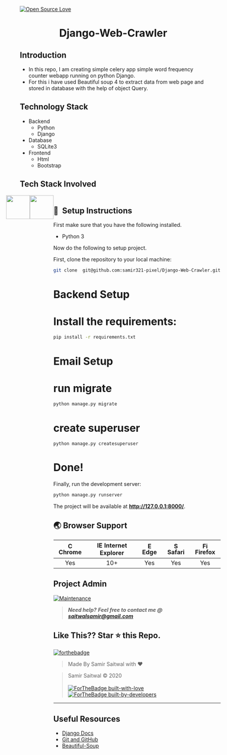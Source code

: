 [![Open Source Love](https://badges.frapsoft.com/os/v1/open-source.svg?v=102)](https://snip-share.herokuapp.com/)&nbsp;


<h1 align="center">Django-Web-Crawler</h1>

## Introduction
* In this repo, I am creating simple celery app  simple word frequency counter webapp running on python Django.
* For this i have used Beautiful soup 4 to extract data from web page and stored in database with the help of object Query.

## Technology Stack
* Backend
  * Python
  * Django 
* Database
  * SQLite3
* Frontend
  * Html
  * Bootstrap
  
## Tech Stack Involved
<div style="display: flex;justify-content: center;">
<img height="64px" width="auto" src="https://image.flaticon.com/icons/svg/919/919852.svg">
 <br/>
<img height="64px" width="auto" src="https://twilio-cms-prod.s3.amazonaws.com/images/django-dark.width-808.png">
  <br/>
<div/>

## 🚀&nbsp; Setup Instructions
First make sure that you have the following installed.
 * Python 3

Now do the following to setup project.

First, clone the repository to your local machine:

```bash
git clone  git@github.com:samir321-pixel/Django-Web-Crawler.git
```

# Backend Setup
# Install the requirements:
```bash
pip install -r requirements.txt
```
# Email Setup

# run migrate

```bash
python manage.py migrate
```

# create superuser

```bash
python manage.py createsuperuser
```

# Done!
Finally, run the development server:

```bash
python manage.py runserver
```

The project will be available at **http://127.0.0.1:8000/**.

## 🌏 Browser Support

| <img src="https://user-images.githubusercontent.com/1215767/34348387-a2e64588-ea4d-11e7-8267-a43365103afe.png" alt="Chrome" width="16px" height="16px" /> Chrome | <img src="https://user-images.githubusercontent.com/1215767/34348590-250b3ca2-ea4f-11e7-9efb-da953359321f.png" alt="IE" width="16px" height="16px" /> Internet Explorer | <img src="https://user-images.githubusercontent.com/1215767/34348380-93e77ae8-ea4d-11e7-8696-9a989ddbbbf5.png" alt="Edge" width="16px" height="16px" /> Edge | <img src="https://user-images.githubusercontent.com/1215767/34348394-a981f892-ea4d-11e7-9156-d128d58386b9.png" alt="Safari" width="16px" height="16px" /> Safari | <img src="https://user-images.githubusercontent.com/1215767/34348383-9e7ed492-ea4d-11e7-910c-03b39d52f496.png" alt="Firefox" width="16px" height="16px" /> Firefox |
| :---------: | :---------: | :---------: | :---------: | :---------: |
| Yes | 10+ | Yes | Yes | Yes |



## Project Admin
[![Maintenance](https://img.shields.io/maintenance/yes/2020?color=green&logo=github)](https://github.com/samir321-pixel)

> **_Need help?_** 
> **_Feel free to contact me @ [saitwalsamir@gmail.com](mailto:saitwalsamir@gmail.com?Subject=Library_Project)_**

## Like This?? Star ⭐ this Repo.

[![forthebadge](https://forthebadge.com/images/badges/made-with-python.svg)](https://github.com/samir321-pixel/Library_with_Django_Rest)

> Made By Samir Saitwal with ❤️

> Samir Saitwal &copy; 2020
<br><br>
[![ForTheBadge built-with-love](http://ForTheBadge.com/images/badges/built-with-love.svg)](https://github.com/samir321-pixel)
[![ForTheBadge built-by-developers](http://ForTheBadge.com/images/badges/built-by-developers.svg)](https://github.com/samir321-pixel)

***
## Useful Resources
- [Django Docs](https://docs.djangoproject.com/en/3.0/)
- [Git and GitHub](https://www.digitalocean.com/community/tutorials/how-to-use-git-a-reference-guide)
- [Beautiful-Soup](https://www.crummy.com/software/BeautifulSoup/bs4/doc/)
